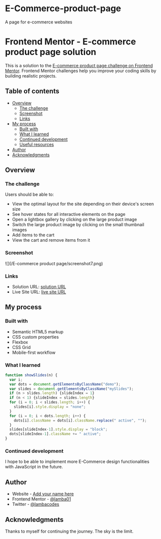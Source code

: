 # E-Commerce-product-page
A page for e-commerce websites
# Frontend Mentor - E-commerce product page solution

This is a solution to the [E-commerce product page challenge on Frontend Mentor](https://www.frontendmentor.io/challenges/ecommerce-product-page-UPsZ9MJp6). Frontend Mentor challenges help you improve your coding skills by building realistic projects.

## Table of contents

- [Overview](#overview)
  - [The challenge](#the-challenge)
  - [Screenshot](#screenshot)
  - [Links](#links)
- [My process](#my-process)
  - [Built with](#built-with)
  - [What I learned](#what-i-learned)
  - [Continued development](#continued-development)
  - [Useful resources](#useful-resources)
- [Author](#author)
- [Acknowledgments](#acknowledgments)


## Overview

### The challenge

Users should be able to:

- View the optimal layout for the site depending on their device's screen size
- See hover states for all interactive elements on the page
- Open a lightbox gallery by clicking on the large product image
- Switch the large product image by clicking on the small thumbnail images
- Add items to the cart
- View the cart and remove items from it

### Screenshot

![](/E-commerce product page/screenshot7.png)



### Links

- Solution URL: [ solution URL ](https://github.com/lamba01/E-Commerce-product-page)
- Live Site URL: [ live site URL](https://commerceproduct-pages.netlify.app/)

## My process

### Built with

- Semantic HTML5 markup
- CSS custom properties
- Flexbox
- CSS Grid
- Mobile-first workflow


### What I learned



```js
function showSlides(n) {
  var i;
  var dots = document.getElementsByClassName("demo");
  var slides = document.getElementsByClassName("mySlides");
  if (n > slides.length) {slideIndex = 1}
  if (n < 1) {slideIndex = slides.length}
  for (i = 0; i < slides.length; i++) {
    slides[i].style.display = "none";
  }
  for (i = 0; i < dots.length; i++) {
    dots[i].className = dots[i].className.replace(" active", "");
  }
  slides[slideIndex-1].style.display = "block";
  dots[slideIndex-1].className += " active";
}
```


### Continued development
I hope to be able to implement more E-Commerce design functionalities with JavaScript in the future.


## Author

- Website - [Add your name here](https://www.your-site.com)
- Frontend Mentor - [@lamba01](https://www.frontendmentor.io/profile/lamba01)
- Twitter - [@lambacodes](https://www.twitter.com/lambacodes)


## Acknowledgments

Thanks to myself for continuing the journey. The sky is the limit.
